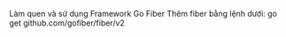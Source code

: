 Làm quen và sử dụng Framework Go Fiber
Thêm fiber bằng lệnh dưới:
go get github.com/gofiber/fiber/v2